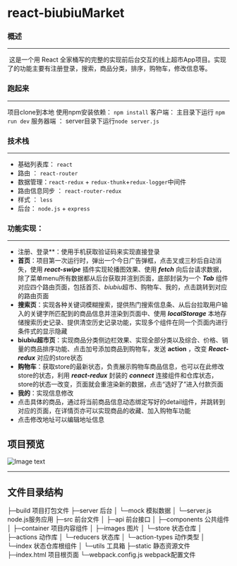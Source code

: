 # react-biubiuMarket


### **概述**

------

​	这是一个用 React 全家桶写的完整的实现前后台交互的线上超市App项目。实现了的功能主要有注册登录，搜索，商品分类，排序，购物车，修改信息等。

### **跑起来**

------

项目clone到本地
使用npm安装依赖： `npm install`
客户端： 主目录下运行 `npm run dev`
服务器端 ： server目录下运行`node server.js`

### **技术栈**

------

-  基础列表库： `react`
-  路由 ： `react-router`
-  数据管理：`react-redux` + `redux-thunk`+`redux-logger`中间件
-  路由信息同步 ： `react-router-redux`
-  样式 ： `less`
-  后台： `node.js` + `express`


### **功能实现：**

------

- 注册、登录**：使用手机获取验证码来实现直接登录
- **首页**：项目第一次运行时，弹出一个今日广告弹框，点击叉或三秒后自动消失，使用 ***react-swipe*** 插件实现轮播图效果、使用 ***fetch*** 向后台请求数据，除了菜单menu所有数据都从后台获取并渲到页面，底部封装为一个 ***Tab*** 组件对应四个路由页面，包括首页、*biubiu*超市、购物车、我的，点击跳转到对应的路由页面
- **搜索页**：实现各种关键词模糊搜索，提供热门搜索信息条、从后台拉取用户输入的关键字所匹配到的商品信息并渲染到页面中、使用 ***localStorage*** 本地存储搜索历史记录、提供清空历史记录功能，实现多个组件在同一个页面内进行条件式的显示隐藏
- **biubiu超市页**：实现商品分类侧边栏效果、实现全部分类以及综合、价格、销量的商品排序功能、点击加号添加商品到购物车，发送 **action** ，改变 ***React-redux*** 对应的store状态
- **购物车**：获取store的最新状态，负责展示购物车商品信息，也可以在此修改store的状态，利用 ***react-redux*** 封装的 ***connect*** 连接组件和仓库状态，store的状态一改变，页面就会重渲染新的数据，点击“选好了”进入付款页面
- **我的**：实现信息修改
- 点击具体的商品，通过将当前商品信息动态绑定写好的detail组件，并跳转到对应的页面，在详情页亦可以实现商品的收藏、加入购物车功能
- 点击修改地址可以编辑地址信息

## 项目预览

![Image text](http://chuantu.biz/t6/158/1511680542x-1404817507.gif)

***
## 文件目录结构

├─build 	 					项目打包文件
├─server	  					后台
│  └─mock  				模拟数据
│  └─server.js  			node.js服务应用
├─src							前台文件
│  ├─api						前台接口
│  ├─components  		公共组件
│  ├─container	   		项目内容组件
│  ├─images 				图片
│  └─store					状态仓库
│      ├─actions			动作库
│      └─reducers			状态库
│      └─action-types  动作类型
│      └─index				状态仓库根组件
│  └─utils					工具箱
├─static						静态资源文件
├─index.html				项目根页面
└─webpack.config.js	webpack配置文件





